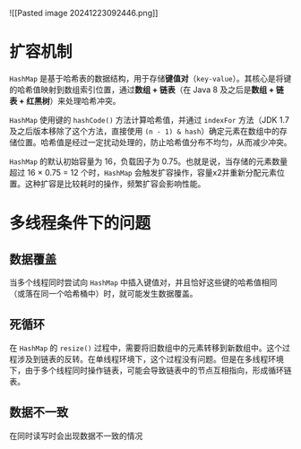 ![[Pasted image 20241223092446.png]]
# 扩容机制
`HashMap` 是基于哈希表的数据结构，用于存储**键值对**（`key-value`）。其核心是将键的哈希值映射到数组索引位置，通过**数组 + 链表**（在 Java 8 及之后是**数组 + 链表 + 红黑树**）来处理哈希冲突。

`HashMap` 使用键的 `hashCode()` 方法计算哈希值，并通过 `indexFor` 方法（JDK 1.7 及之后版本移除了这个方法，直接使用 `(n - 1) & hash`）确定元素在数组中的存储位置。哈希值是经过一定扰动处理的，防止哈希值分布不均匀，从而减少冲突。

`HashMap` 的默认初始容量为 16，负载因子为 0.75。也就是说，当存储的元素数量超过 16 × 0.75 = 12 个时，`HashMap` 会触发扩容操作，容量x2并重新分配元素位置。这种扩容是比较耗时的操作，频繁扩容会影响性能。
# 多线程条件下的问题
## 数据覆盖
当多个线程同时尝试向 `HashMap` 中插入键值对，并且恰好这些键的哈希值相同（或落在同一个哈希桶中）时，就可能发生数据覆盖。
## 死循环
在 `HashMap` 的 `resize()` 过程中，需要将旧数组中的元素转移到新数组中。这个过程涉及到链表的反转。在单线程环境下，这个过程没有问题。但是在多线程环境下，由于多个线程同时操作链表，可能会导致链表中的节点互相指向，形成循环链表。
## 数据不一致
在同时读写时会出现数据不一致的情况
